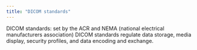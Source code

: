 ```yaml
---
title: "DICOM standards"
---
```

DICOM standards: set by the ACR and NEMA (national electrical manufacturers association)
DICOM standards regulate data storage, media display, security profiles, and data encoding and exchange.

